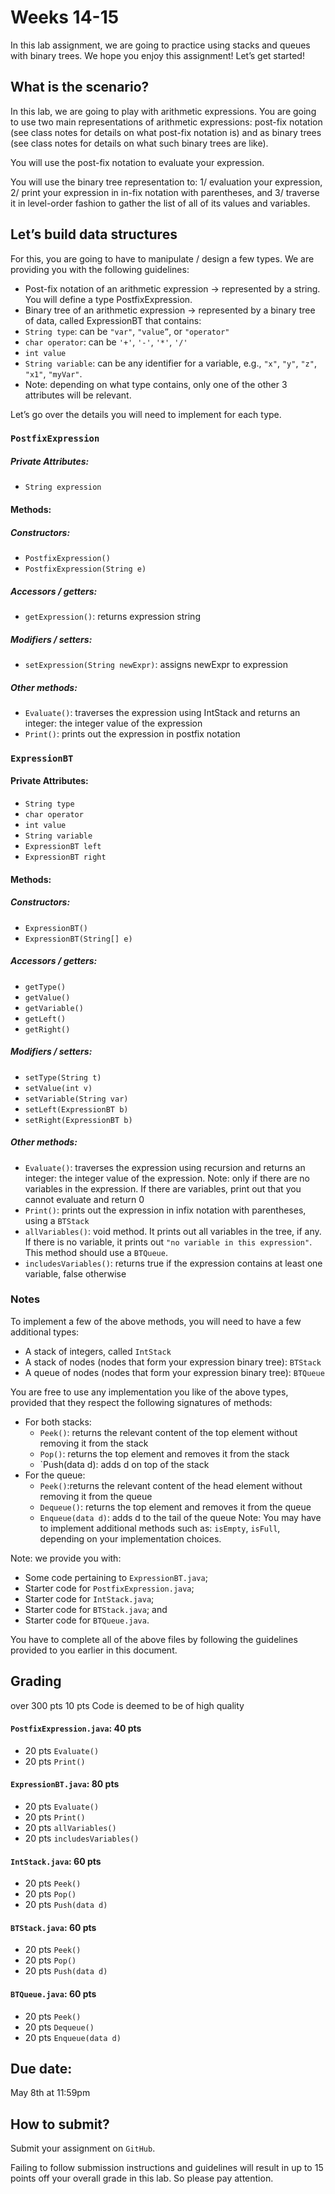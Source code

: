 # Weeks 14-15

In this lab assignment, we are going to practice using stacks and queues with binary trees. 
We hope you enjoy this assignment! Let’s get started!


## What is the scenario? 

In this lab, we are going to play with arithmetic expressions. 
You are going to use two main representations of arithmetic expressions: post-fix notation (see class notes for details on what post-fix notation is) and as binary trees (see class notes for details on what such binary trees are like).

You will use the post-fix notation to evaluate your expression.

You will use the binary tree representation to: 1/ evaluation your expression, 2/ print your expression in in-fix notation with parentheses, and 3/ traverse it in level-order fashion to gather the list of all of its values and variables.

## Let’s build data structures
For this, you are going to have to manipulate / design a few types. We are providing you with the following guidelines:
*	Post-fix notation of an arithmetic expression → represented by a string. You will define a type PostfixExpression.
*	Binary tree of an arithmetic expression → represented by a binary tree of data, called ExpressionBT that contains:
 *	`String type`: can be `"var"`, `"value”`, or `"operator"`
 *	`char operator`: can be `'+'`, `'-'`, `'*'`, `'/'`
 *	`int value`
 *	`String variable`: can be any identifier for a variable, e.g., `"x"`, `"y"`, `"z"`, `"x1"`, `"myVar"`.
 *	Note: depending on what type contains, only one of the other 3 attributes will be relevant.

Let’s go over the details you will need to implement for each type.

### `PostfixExpression`
##### Private Attributes: 
* `String expression`
#### Methods:
##### Constructors: 
* `PostfixExpression()`
* `PostfixExpression(String e)`
##### Accessors / getters:
* `getExpression()`: returns expression string
##### Modifiers / setters:
* `setExpression(String newExpr)`: assigns newExpr to expression
##### Other methods:
* `Evaluate()`: traverses the expression using IntStack and returns an integer: the integer value of the expression
* `Print()`: prints out the expression in postfix notation

### `ExpressionBT`
#### Private Attributes: 
* `String type`
* `char operator`
* `int value`
* `String variable`
* `ExpressionBT left`
* `ExpressionBT right`
#### Methods:
##### Constructors: 
* `ExpressionBT()`
* `ExpressionBT(String[] e)`
##### Accessors / getters:
* `getType()`
* `getValue()`
* `getVariable()`
* `getLeft()`
* `getRight()`
##### Modifiers / setters:
* `setType(String t)`
* `setValue(int v)`
* `setVariable(String var)`
* `setLeft(ExpressionBT b)`
* `setRight(ExpressionBT b)`
##### Other methods:
* `Evaluate()`: traverses the expression using recursion and returns an integer: the integer value of the expression. Note: only if there are no variables in the expression. If there are variables, print out that you cannot evaluate and return 0 
* `Print()`: prints out the expression in infix notation with parentheses, using a `BTStack`
* `allVariables()`: void method. It prints out all variables in the tree, if any. If there is no variable, it prints out `"no variable in this expression"`. This method should use a `BTQueue`.
* `includesVariables()`: returns true if the expression contains at least one variable, false otherwise

### Notes
To implement a few of the above methods, you will need to have a few additional types: 
* A stack of integers, called `IntStack`
* A stack of nodes (nodes that form your expression binary tree): `BTStack`
* A queue of nodes (nodes that form your expression binary tree): `BTQueue`

You are free to use any implementation you like of the above types, provided that they respect the following signatures of methods:
* For both stacks:
  * `Peek()`: returns the relevant content of the top element without removing it from the stack
  * `Pop()`: returns the top element and removes it from the stack
  * `Push(data d): adds d on top of the stack
* For the queue:
  * `Peek()`:returns the relevant content of the head element without removing it from the queue
  * `Dequeue()`: returns the top element and removes it from the queue
  * `Enqueue(data d)`: adds d to the tail of the queue
Note: You may have to implement additional methods such as: `isEmpty`, `isFull`, depending on your implementation choices.

Note: we provide you with:
*	Some code pertaining to `ExpressionBT.java`; 
*	Starter code for `PostfixExpression.java`; 
*	Starter code for `IntStack.java`;
*	Starter code for `BTStack.java`; and
*	Starter code for `BTQueue.java`.

You have to complete all of the above files by following the guidelines provided to you earlier in this document.

## Grading
over 300 pts 
10 pts	 Code is deemed to be of high quality 
#### `PostfixExpression.java`: 	40 pts
* 20 pts 	`Evaluate()`
* 20 pts 	`Print()`

#### `ExpressionBT.java`: 	80 pts
* 20 pts	`Evaluate()`
* 20 pts	`Print()`
* 20 pts	`allVariables()`
* 20 pts	`includesVariables()`

#### `IntStack.java`:		60 pts
* 20 pts	`Peek()`
* 20 pts	`Pop()`
* 20 pts	`Push(data d)`

#### `BTStack.java`:		60 pts
* 20 pts	`Peek()`
* 20 pts	`Pop()`
* 20 pts	`Push(data d)`

#### `BTQueue.java`:		60 pts
* 20 pts	`Peek()`
* 20 pts	`Dequeue()`
* 20 pts	`Enqueue(data d)`

## Due date: 
May 8th at 11:59pm

## How to submit?
Submit your assignment on `GitHub`. 

Failing to follow submission instructions and guidelines will result in up to 15 points off your overall grade in this lab. So please pay attention. 


